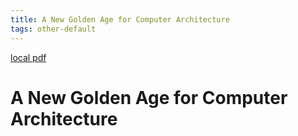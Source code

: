 ```yaml
---
title: A New Golden Age for Computer Architecture
tags: other-default
---
```


[local pdf](../../../pdfs/A%20New%20Golden%20Age%20for%20Computer%20Architecture.pdf)

# A New Golden Age for Computer Architecture
